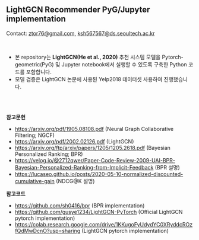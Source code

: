 ## LightGCN Recommender PyG/Jupyter implementation
Contact: ztor76@gmail.com, ksh567567@ds.seoultech.ac.kr

<br>

- 본 repository는 **LightGCN(He et al., 2020)** 추천 시스템 모델을 Pytorch-geometric(PyG) 및 Jupyter notebook에서 실행할 수 있도록 구축한 Python 코드를 포함합니다.
- 모델 검증은 LightGCN 논문에 사용된 Yelp2018 데이터셋 사용하여 진행했습니다.

<br>
<br>

**참고문헌**
- https://arxiv.org/pdf/1905.08108.pdf (Neural Graph Collaborative Filtering; NGCF)
- https://arxiv.org/pdf/2002.02126.pdf (LightGCN)
- https://arxiv.org/ftp/arxiv/papers/1205/1205.2618.pdf (Bayesian Personalized Ranking; BPR)
- https://velog.io/@2712qwer/Paper-Code-Review-2009-UAI-BPR-Bayesian-Personalized-Ranking-from-Implicit-Feedback (BPR 설명)
- https://lucaseo.github.io/posts/2020-05-10-normalized-discounted-cumulative-gain (NDCG@K 설명)

**참고코드**
- https://github.com/sh0416/bpr (BPR implementation)
- https://github.com/gusye1234/LightGCN-PyTorch (Official LightGCN pytorch implementation)
- https://colab.research.google.com/drive/1KKugoFyUdydYC0XRyddcROzfQdMwDcnO?usp=sharing (LightGCN pytorch implementation)
